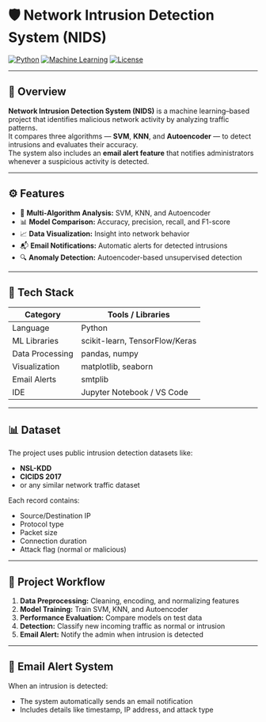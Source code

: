  # 🛡️ Network Intrusion Detection System (NIDS)

[![Python](https://img.shields.io/badge/Python-3.10+-blue.svg)](https://www.python.org/)
[![Machine Learning](https://img.shields.io/badge/Machine%20Learning-SVM%2C%20KNN%2C%20Autoencoder-orange.svg)]()
[![License](https://img.shields.io/badge/License-MIT-green.svg)](LICENSE)

---

## 📖 Overview
**Network Intrusion Detection System (NIDS)** is a machine learning–based project that identifies malicious network activity by analyzing traffic patterns.  
It compares three algorithms — **SVM**, **KNN**, and **Autoencoder** — to detect intrusions and evaluates their accuracy.  
The system also includes an **email alert feature** that notifies administrators whenever a suspicious activity is detected.

---

## ⚙️ Features
- 🧠 **Multi-Algorithm Analysis:** SVM, KNN, and Autoencoder
- 📊 **Model Comparison:** Accuracy, precision, recall, and F1-score
- 📈 **Data Visualization:** Insight into network behavior
- 📬 **Email Notifications:** Automatic alerts for detected intrusions
- 🔍 **Anomaly Detection:** Autoencoder-based unsupervised detection

---

## 🧩 Tech Stack
| Category | Tools / Libraries |
|-----------|------------------|
| Language | Python |
| ML Libraries | scikit-learn, TensorFlow/Keras |
| Data Processing | pandas, numpy |
| Visualization | matplotlib, seaborn |
| Email Alerts | smtplib |
| IDE | Jupyter Notebook / VS Code |

---

## 📊 Dataset
The project uses public intrusion detection datasets like:
- **NSL-KDD**
- **CICIDS 2017**
- or any similar network traffic dataset

Each record contains:
- Source/Destination IP
- Protocol type
- Packet size
- Connection duration
- Attack flag (normal or malicious)

---

## 🚀 Project Workflow
1. **Data Preprocessing:** Cleaning, encoding, and normalizing features  
2. **Model Training:** Train SVM, KNN, and Autoencoder  
3. **Performance Evaluation:** Compare models on test data  
4. **Detection:** Classify new incoming traffic as normal or intrusion  
5. **Email Alert:** Notify the admin when intrusion is detected  

---

## 📧 Email Alert System
When an intrusion is detected:
- The system automatically sends an email notification  
- Includes details like timestamp, IP address, and attack type  

